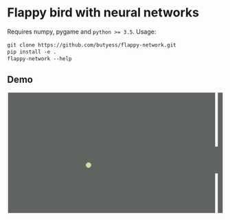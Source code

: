 # Flappy bird with neural networks

Requires numpy, pygame and ```python >= 3.5```. Usage:

```
git clone https://github.com/butyess/flappy-network.git
pip install -e .
flappy-network --help
```

## Demo

<p align="center">
  <img width="500" src="./recording.gif">
</p>

